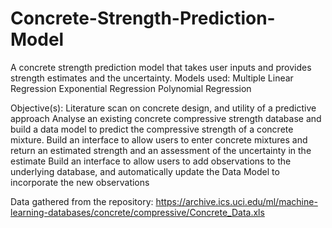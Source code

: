 # Concrete-Strength-Prediction-Model
A concrete strength prediction model that takes user inputs and provides strength estimates and the uncertainty. Models used: Multiple Linear Regression​  Exponential Regression​  Polynomial Regression​

Objective(s):
Literature scan on concrete design, and utility of a predictive approach
Analyse an existing concrete compressive strength database and build a data model to predict the compressive strength of a concrete mixture.
Build an interface to allow users to enter concrete mixtures and return an estimated strength and an assessment of the uncertainty in the estimate
Build an interface to allow users to add observations to the underlying database, and automatically update the Data Model to incorporate the new observations

Data gathered from the repository: https://archive.ics.uci.edu/ml/machine-learning-databases/concrete/compressive/Concrete_Data.xls
